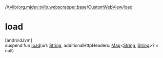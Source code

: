 //[tvlib](../../../index.md)/[org.mjdev.tvlib.webscrapper.base](../index.md)/[CustomWebView](index.md)/[load](load.md)

# load

[androidJvm]\
suspend fun [load](load.md)(url: [String](https://kotlinlang.org/api/latest/jvm/stdlib/kotlin/-string/index.html), additionalHttpHeaders: [Map](https://kotlinlang.org/api/latest/jvm/stdlib/kotlin.collections/-map/index.html)&lt;[String](https://kotlinlang.org/api/latest/jvm/stdlib/kotlin/-string/index.html), [String](https://kotlinlang.org/api/latest/jvm/stdlib/kotlin/-string/index.html)&gt;? = null)
